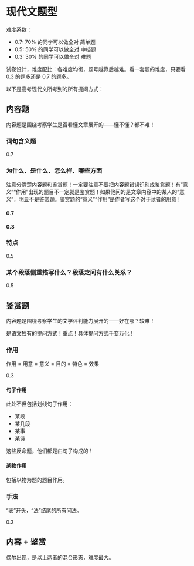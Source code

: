 # 现代文题型

难度系数：

* 0.7: 70% 的同学可以做全对 简单题
* 0.5: 50% 的同学可以做全对 中档题
* 0.3: 30% 的同学可以做全对 难题

试卷设计，难度配比：各难度均衡，题号越靠后越难。看一套题的难度，只要看 0.3 的题多还是 0.7 的题多。

以下是高考现代文所考到的所有提问方式：

## 内容题

内容题是围绕考察学生是否看懂文章展开的——懂不懂？都不难！

### 词句含义题

0.7

### 为什么、是什么、怎么样、哪些方面

注意分清楚内容题和鉴赏题！一定要注意不要把内容题错误识别成鉴赏题！有“意义”“作用”出现的题目不一定就是鉴赏题！如果他问的是文章内容中的某人的“意义”，明显不是鉴赏题。鉴赏题的“意义”“作用”是作者写这个对于读者的用意！

#### 0.7

#### 0.3

### 特点

0.5

### 某个段落侧重描写什么？段落之间有什么关系？

0.5

## 鉴赏题

内容题是围绕考察学生的文学评判能力展开的——好在哪？较难！

是语文独有的提问方式！重点！具体提问方式千变万化！

### 作用

作用 = 用意 = 意义 = 目的 = 特色 = 效果

0.3

#### 句子作用

此处不但包括划线句子作用：

* 某段
* 某几段
* 某事
* 某诗

这些反命题，他们都是由句子构成的！

#### 某物作用

包括以物为题的题目作用。

### 手法

“表”开头，“法”结尾的所有问法。

0.3

## 内容 + 鉴赏

偶尔出现，是以上两者的混合形态，难度最大。
